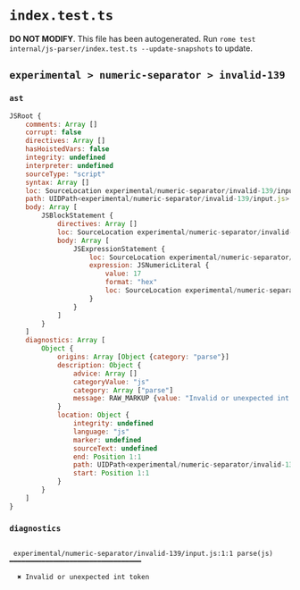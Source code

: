 # `index.test.ts`

**DO NOT MODIFY**. This file has been autogenerated. Run `rome test internal/js-parser/index.test.ts --update-snapshots` to update.

## `experimental > numeric-separator > invalid-139`

### `ast`

```javascript
JSRoot {
	comments: Array []
	corrupt: false
	directives: Array []
	hasHoistedVars: false
	integrity: undefined
	interpreter: undefined
	sourceType: "script"
	syntax: Array []
	loc: SourceLocation experimental/numeric-separator/invalid-139/input.js 1:0-2:0
	path: UIDPath<experimental/numeric-separator/invalid-139/input.js>
	body: Array [
		JSBlockStatement {
			directives: Array []
			loc: SourceLocation experimental/numeric-separator/invalid-139/input.js 1:0-1:9
			body: Array [
				JSExpressionStatement {
					loc: SourceLocation experimental/numeric-separator/invalid-139/input.js 1:1-1:8
					expression: JSNumericLiteral {
						value: 17
						format: "hex"
						loc: SourceLocation experimental/numeric-separator/invalid-139/input.js 1:1-1:8
					}
				}
			]
		}
	]
	diagnostics: Array [
		Object {
			origins: Array [Object {category: "parse"}]
			description: Object {
				advice: Array []
				categoryValue: "js"
				category: Array ["parse"]
				message: RAW_MARKUP {value: "Invalid or unexpected int token"}
			}
			location: Object {
				integrity: undefined
				language: "js"
				marker: undefined
				sourceText: undefined
				end: Position 1:1
				path: UIDPath<experimental/numeric-separator/invalid-139/input.js>
				start: Position 1:1
			}
		}
	]
}
```

### `diagnostics`

```

 experimental/numeric-separator/invalid-139/input.js:1:1 parse(js) ━━━━━━━━━━━━━━━━━━━━━━━━━━━━━━━━━

  ✖ Invalid or unexpected int token


```
